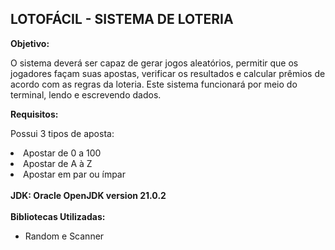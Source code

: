 ## LOTOFÁCIL - SISTEMA DE LOTERIA

<b>Objetivo:</b>

O sistema deverá ser capaz de gerar jogos aleatórios, permitir que os jogadores façam
suas apostas, verificar os resultados e calcular prêmios de acordo com as regras da loteria. Este
sistema funcionará por meio do terminal, lendo e escrevendo dados.

<b>Requisitos:</b>

Possui 3 tipos de aposta:
<li>Apostar de 0 a 100</li>
<li>Apostar de A à Z</li>
<li>Apostar em par ou ímpar</li>
<br>
<b>JDK: Oracle OpenJDK version 21.0.2</b>
<br>
<br>
<b>Bibliotecas Utilizadas: </b>

- Random e Scanner
